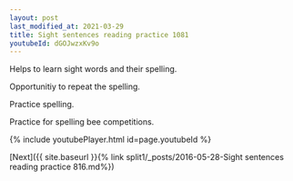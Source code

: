 ```yaml
---
layout: post
last_modified_at: 2021-03-29
title: Sight sentences reading practice 1081
youtubeId: dGOJwzxKv9o
---
```

 
 
Helps to learn sight words and their spelling.

Opportunitiy to repeat the spelling. 

Practice spelling. 
 
Practice for spelling bee competitions. 
 
{% include youtubePlayer.html id=page.youtubeId %}
 
 

[Next]({{ site.baseurl }}{% link  split1/_posts/2016-05-28-Sight sentences reading practice 816.md%})
 
